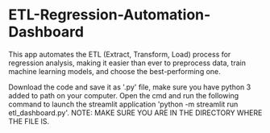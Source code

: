 # ETL-Regression-Automation-Dashboard
This app automates the ETL (Extract, Transform, Load) process for regression analysis, making it easier than ever to preprocess data, train machine learning models, and choose the best-performing one.

Download the code and save it as '.py' file, make sure you have python 3 added to path on your computer. Open the cmd and run the following command to launch the streamlit application 'python -m streamlit run etl_dashboard.py'. NOTE: MAKE SURE YOU ARE IN THE DIRECTORY WHERE THE FILE IS.
